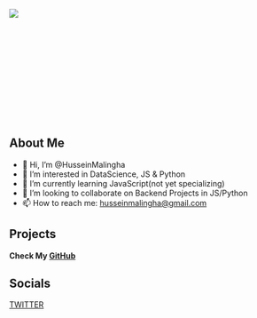 <p style="text-align: left; height: 200px"><img src="https://avatars.githubusercontent.com/u/19469697?v=4https://files.document360.io/filename/folder/subfolder/imagename.png"></p>

## About Me

- 👋 Hi, I’m @HusseinMalingha
- 👀 I’m interested in DataScience, JS & Python
- 🌱 I’m currently learning JavaScript(not yet specializing)
- 💞️ I’m looking to collaborate on Backend Projects in JS/Python
- 📫 How to reach me: [husseinmalingha@gmail.com](mailto:husseinmalingha@gmail.com)

## Projects

**Check My [GitHub](https://github.com/HusseinMalingha)** 

## Socials

[TWITTER](https:x.com/hm_osep)
